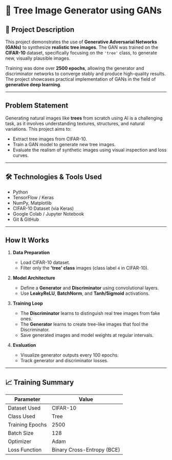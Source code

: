 # 🌳 Tree Image Generator using GANs

## 📌 Project Description
This project demonstrates the use of **Generative Adversarial Networks (GANs)** to synthesize **realistic tree images**. The GAN was trained on the **CIFAR-10** dataset, specifically focusing on the `'tree'` class, to generate new, visually plausible images.

Training was done over **2500 epochs**, allowing the generator and discriminator networks to converge stably and produce high-quality results. The project showcases practical implementation of GANs in the field of **generative deep learning**.

---

##  Problem Statement
Generating natural images like **trees** from scratch using AI is a challenging task, as it involves understanding textures, structures, and natural variations. This project aims to:

- Extract tree images from CIFAR-10.
- Train a GAN model to generate new tree images.
- Evaluate the realism of synthetic images using visual inspection and loss curves.

---

## 🛠️ Technologies & Tools Used

-  Python  
-  TensorFlow / Keras  
-  NumPy, Matplotlib  
-  CIFAR-10 Dataset (via Keras)  
-  Google Colab / Jupyter Notebook  
-  Git & GitHub

---

##  How It Works

1. **Data Preparation**  
   - Load CIFAR-10 dataset.
   - Filter only the **'tree' class** images (class label `4` in CIFAR-10).
   
2. **Model Architecture**  
   - Define a **Generator** and **Discriminator** using convolutional layers.
   - Use **LeakyReLU**, **BatchNorm**, and **Tanh/Sigmoid** activations.

3. **Training Loop**  
   - The **Discriminator** learns to distinguish real tree images from fake ones.
   - The **Generator** learns to create tree-like images that fool the Discriminator.
   - Save generated images and model weights at regular intervals.

4. **Evaluation**  
   - Visualize generator outputs every 100 epochs.
   - Track generator and discriminator losses.

---

## 📈 Training Summary

| Parameter        | Value          |
|------------------|----------------|
| Dataset Used     | CIFAR-10       |
| Class Used       | Tree           |
| Training Epochs  | 2500           |
| Batch Size       | 128            |
| Optimizer        | Adam           |
| Loss Function    | Binary Cross-Entropy (BCE) |


